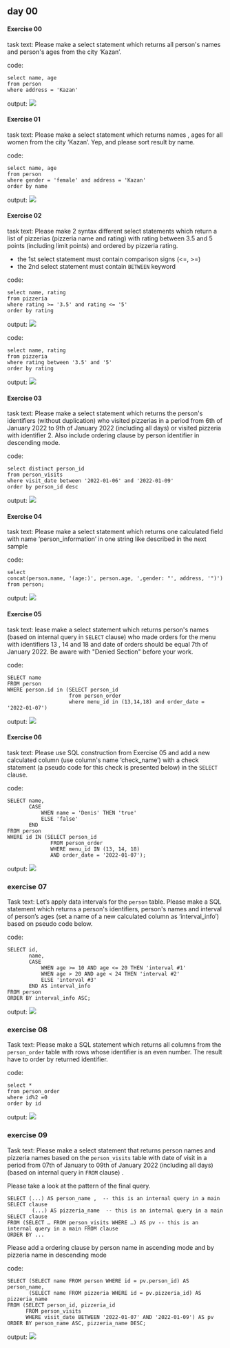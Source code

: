 ## day 00

#### Exercise 00

task text:
Please make a select statement which returns all person's names and person's ages from the city ‘Kazan’.

code:
```
select name, age
from person
where address = 'Kazan'
```
output:
![](img/ex1.png)

#### Exercise 01

task text:
Please make a select statement which returns names , ages for all women from the city ‘Kazan’. Yep, and please sort result by name.

code:
```
select name, age
from person
where gender = 'female' and address = 'Kazan'
order by name
```
output:
![](img/ex2.png)

#### Exercise 02

task text:
Please make 2 syntax different select statements which return a list of pizzerias (pizzeria name and rating) with rating between 3.5 and 5 points (including limit points) and ordered by pizzeria rating.
- the 1st select statement must contain comparison signs  (<=, >=)
- the 2nd select statement must contain `BETWEEN` keyword

code:
```
select name, rating
from pizzeria
where rating >= '3.5' and rating <= '5'
order by rating
```
output:
![](img/ex3.1.png)

code:
```
select name, rating
from pizzeria
where rating between '3.5' and '5'
order by rating
```
output:
![](img/ex3.2.png)

#### Exercise 03

task text:
Please make a select statement which returns the person's identifiers (without duplication) who visited pizzerias in a period from 6th of January 2022 to 9th of January 2022 (including all days) or visited pizzeria with identifier 2. Also include ordering clause by person identifier in descending mode.

code:
```
select distinct person_id
from person_visits
where visit_date between '2022-01-06' and '2022-01-09'
order by person_id desc
```
output:
![](img/ex4.png)

#### Exercise 04

task text:
Please make a select statement which returns one calculated field with name ‘person_information’ in one string like described in the next sample

code:
```
select
concat(person.name, '(age:)', person.age, ',gender: "', address, '")')
from person;
```
output:
![](img/ex5.png)

#### Exercise 05

task text:
lease make a select statement which returns person's names (based on internal query in `SELECT` clause) who made orders for the menu with identifiers 13 , 14 and 18 and date of orders should be equal 7th of January 2022. Be aware with "Denied Section" before your work.

code:
```
SELECT name 
FROM person    
WHERE person.id in (SELECT person_id
					from person_order
					where menu_id in (13,14,18) and order_date = '2022-01-07')
```
output:
![](img/ex6.png)

#### Exercise 06

task text:
Please use SQL construction from Exercise 05 and add a new calculated column (use column's name ‘check_name’) with a check statement (a pseudo code for this check is presented below) in the `SELECT` clause.

code:
```
SELECT name,
       CASE 
           WHEN name = 'Denis' THEN 'true' 
           ELSE 'false' 
       END 
FROM person    
WHERE id IN (SELECT person_id
              FROM person_order
              WHERE menu_id IN (13, 14, 18) 
              AND order_date = '2022-01-07');
```
output:
![](img/ex7.png)

### exercise 07

Task text:
Let’s apply data intervals for the `person` table. 
Please make a SQL statement which returns a person's identifiers, person's names and interval of person’s ages (set a name of a new calculated column as ‘interval_info’) based on pseudo code below. 

code:
```
SELECT id,
       name,
       CASE 
           WHEN age >= 10 AND age <= 20 THEN 'interval #1'
           WHEN age > 20 AND age < 24 THEN 'interval #2'
           ELSE 'interval #3'
       END AS interval_info
FROM person
ORDER BY interval_info ASC; 
```

output:
![](img/ex8.png)

### exercise 08

Task text:
Please make a SQL statement which returns all columns from the `person_order` table with rows whose identifier is an even number. The result have to order by returned identifier.

code:
```
select * 
from person_order
where id%2 =0
order by id
```

output:
![](img/ex9.png)

### exercise 09

Task text:
Please make a select statement that returns person names and pizzeria names based on the `person_visits` table with date of visit in a period from 07th of January to 09th of January 2022 (including all days) (based on internal query in `FROM` clause) .


Please take a look at the pattern of the final query.

    SELECT (...) AS person_name ,  -- this is an internal query in a main SELECT clause
            (...) AS pizzeria_name  -- this is an internal query in a main SELECT clause
    FROM (SELECT … FROM person_visits WHERE …) AS pv -- this is an internal query in a main FROM clause
    ORDER BY ...

Please add a ordering clause by person name in ascending mode and by pizzeria name in descending mode

code:
```
SELECT (SELECT name FROM person WHERE id = pv.person_id) AS person_name,
       (SELECT name FROM pizzeria WHERE id = pv.pizzeria_id) AS pizzeria_name 
FROM (SELECT person_id, pizzeria_id 
      FROM person_visits 
      WHERE visit_date BETWEEN '2022-01-07' AND '2022-01-09') AS pv
ORDER BY person_name ASC, pizzeria_name DESC;
```

output:
![](img/ex10.png)